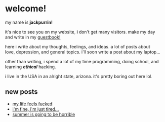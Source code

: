 # welcome!

my name is **jackpurrin**! 
 
it's nice to see you on my website, i don't get many visitors. make my day and write in my [guestbook!](https://jackpurrin.me/guestbook) 

here i write about my thoughts, feelings, and ideas. a lot of posts about love, depression, and general topics. i'll soon write a post about my laptop...

other than writing, i spend a lot of my time programming, doing school, and learning ***ethical*** hacking.

i live in the USA in an alright state, arizona. it's pretty boring out here lol.

## new posts

- [my life feels fucked](p/my-life-feels-fucked/)
- [i'm fine, i'm just tired...](p/im-fine-im-just-tired.../)
- [summer is going to be horrible](p/summer-is-going-to-be-horrible/)